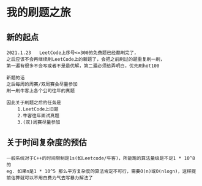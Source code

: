 # 我的刷题之旅
## 新的起点
    2021.1.23   LeetCode上序号<=300的免费题已经都刷完了，
    之后应该不会再继续刷LeetCode上的新题了，会把之前刷过的题重复刷一刷，
    第一遍有很多不会写或者不是最优解，第二遍必须给弄明白，优先刷hot100

    新题的话
    之后每周的周赛/双周赛会尽量参加
    刷一刷牛客上各个公司往年的真题

    因此关于刷题之后的任务是
        1.LeetCode上旧题
        2.牛客往年面试真题
        3.(双)周赛尽量参加
## 关于时间复杂度的预估
    一般系统对于C++的时间限制是1s(如Leetcode/牛客)，所能跑的算法量级是不足1 * 10^8的
    eg. 如果n是1 * 10^5 那么平方复杂度的算法肯定不可行，需要O(n)或O(nlogn)，这样提前估算就可以不用白费力气去写暴力解法了